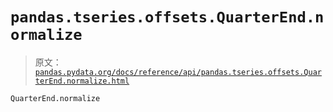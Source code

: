 # `pandas.tseries.offsets.QuarterEnd.normalize`

> 原文：[`pandas.pydata.org/docs/reference/api/pandas.tseries.offsets.QuarterEnd.normalize.html`](https://pandas.pydata.org/docs/reference/api/pandas.tseries.offsets.QuarterEnd.normalize.html)

```py
QuarterEnd.normalize
```
